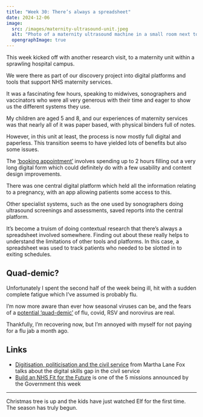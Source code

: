 ```yaml
---
title: "Week 30: There’s always a spreadsheet"
date: 2024-12-06
image:
  src: /images/maternity-ultrasound-unit.jpeg
  alt: "Photo of a maternity ultrasound machine in a small room next to an empty blue reclining seat with a pillow"
  opengraphImage: true
---
```


This week kicked off with another research visit, to a maternity unit within a sprawling hospital campus.

We were there as part of our discovery project into digital platforms and tools that support NHS maternity services.

It was a fascinating few hours, speaking to midwives, sonographers and vaccinators who were all very generous with their time and eager to show us the different systems they use.

My children are aged 5 and 8, and our experiences of maternity services was that nearly all of it was paper based, with physical binders full of notes.

However, in this unit at least, the process is now mostly full digital and paperless. This transition seems to have yielded lots of benefits but also some issues.

The [‘booking appointment’](https://www.nhs.uk/pregnancy/finding-out/your-first-midwife-appointment/) involves spending up to 2 hours filling out a very long digital form which could definitely do with a few usability and content design improvements.

There was one central digital platform which held all the information relating to a pregnancy, with an app allowing patients some access to this.

Other specialist systems, such as the one used by sonographers doing ultrasound screenings and assessments, saved reports into the central platform.

It’s become a truism of doing contextual research that there’s always a spreadsheet involved somewhere. Finding out about these really helps to understand the limitations of other tools and platforms. In this case, a spreadsheet was used to track patients who needed to be slotted in to exiting schedules.

## Quad-demic?

Unfortunately I spent the second half of the week being ill, hit with a sudden complete fatigue which I’ve assumed is probably flu.

I’m now more aware than ever how seasonal viruses can be, and the fears of a [potential ‘quad-demic’](https://www.england.nhs.uk/2024/12/hospitals-managing-record-flu-levels-going-into-winter/) of flu, covid, RSV and norovirus are real.

Thankfully, I’m recovering now, but I’m annoyed with myself for not paying for a flu jab a month ago.

## Links

* [Digitisation, politicisation and the civil service](https://medium.com/@marthalanefox/politicisation-digitisation-and-the-civil-service-95b393030b16) from Martha Lane Fox talks about the digital skills gap in the civil service
* [Build an NHS Fit for the Future](https://www.gov.uk/missions/nhs) is one of the 5 missions announced by the Government this week

---

Christmas tree is up and the kids have just watched Elf for the first time. The season has truly begun.
